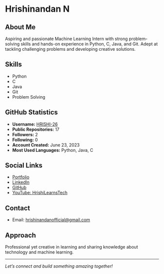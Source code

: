 # Hrishinandan N

<!--![Profile Image](https://avatars.githubusercontent.com/u/137533306?s=400&u=32d5c91f2ecd069ede971b83832139da14b9bb16&v=4)-->

## About Me
Aspiring and passionate Machine Learning Intern with strong problem-solving skills and hands-on experience in Python, C, Java, and Git. Adept at tackling challenging problems and developing creative solutions.

## Skills
- Python
- C
- Java
- Git
- Problem Solving

<!--## Projects
- **[Project Name 1](#)**: Short description of what this project does and your role.
- **[Project Name 2](#)**: Short description of what this project does and your role.
- **[More Projects…](https://github.com/HRISHI-26?tab=repositories)**

## Achievements & Certifications
- Winner, XYZ Hackathon 2024
- [Machine Learning Specialization – Coursera](#)
- [Other Relevant Certification](#) -->

## GitHub Statistics
- **Username:** [HRISHI-26](https://github.com/HRISHI-26)
- **Public Repositories:** 17
- **Followers:** 2
- **Following:** 0
- **Account Created:** June 23, 2023
- **Most Used Languages:** Python, Java, C

## Social Links
- [Portfolio](https://hrishi-26.github.io/)
- [LinkedIn](https://www.linkedin.com/in/hrishinandan/)
- [GitHub](https://github.com/HRISHI-26)
- [YouTube: HrishiLearnsTech](https://www.youtube.com/@HrishiLearnsTech)

<!--## Resume
- [Download My Resume](#) --> <!-- Add your resume link here -->

## Contact
- Email: hrishinandanofficial@gmail.com <!-- Replace with your actual email -->

## Approach
Professional yet creative in learning and sharing knowledge about technology and machine learning.

---

*Let’s connect and build something amazing together!*
